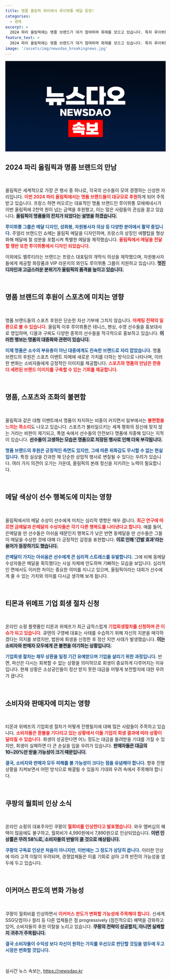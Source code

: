 ```yaml
---
title: 명품 올림픽 파리에서 루이뷔통 메달 등장!
categories:
  - 경제
excerpt: >
  2024 파리 올림픽에는 명품 브랜드가 대거 참여하며 화제를 모으고 있습니다. 특히 루이뷔통은 메달 디자인부터 자원봉사자 의상까지 손대며 명품 잔치를 열었는데요, 과연 이 시각이 선수들과 올림픽 정신에 어떤 영향을 미칠지 주목됩니다.
feature_text: >
  2024 파리 올림픽에는 명품 브랜드가 대거 참여하며 화제를 모으고 있습니다. 특히 루이뷔통은 메달 디자인부터 자원봉사자 의상까지 손대며 명품 잔치를 열었는데요, 과연 이 시각이 선수들과 올림픽 정신에 어떤 영향을 미칠지 주목됩니다.
image: '/assets/img/newsdao_breakingnews.jpg'
---
```


<p><img src="/assets/img/newsdao_breakingnews.jpg" alt="implanttips 속보" /></p>

<h2 data-ke-size="size26">2024 파리 올림픽과 명품 브랜드의 만남</h2>

<p data-ke-size="size16">&nbsp;</p>

<p>올림픽은 세계적으로 가장 큰 행사 중 하나로, 각국의 선수들이 모여 경쟁하는 신성한 자리입니다. <b><span style="color: #ee2323;">이번 2024 파리 올림픽에서는 명품 브랜드들이 대규모로 후원</span></b>하게 되어 주목받고 있습니다. 프랑스 하면 떠오르는 대표적인 명품 브랜드인 루이뷔통 모에헤네시가 이번 올림픽에 2천억 원이 넘는 금액을 후원했고, 이는 많은 사람들의 관심을 끌고 있습니다. <b><span style="background-color: #21538527;">올림픽이 명품들의 잔치가 되었다는 설명을 하겠습니다.</span></b> </p>

<p><b><span style="color: #1a5490;">루이뷔통 그룹은 메달 디자인, 성화봉, 자원봉사자 의상 등 다양한 분야에서 활약 중입니다.</span></b> 주얼리 브랜드인 쇼메는 올림픽 메달을 디자인하며, 프랑스의 상징인 에펠탑을 형상화해 메달에 철 성분을 포함시켜 특별한 메달을 제작했습니다. <b><span style="color: #ee2323;">올림픽에서 메달을 전달할 쟁반 또한 루이뷔통에서 디자인 되었습니다.</span></b> </p>

<p>이외에도 벨루티라는 브랜드는 프랑스 대표팀의 개막식 의상을 제작했으며, 자원봉사자들에게 제공할 화장품과 VIP 라운지의 와인도 루이뷔통 그룹이 지원하고 있습니다. <b><span style="background-color: #21538527;">멋진 디자인과 고급스러운 분위기가 올림픽의 품격을 높이고 있습니다.</span></b></p>

<p data-ke-size="size16">&nbsp;</p>

<h2 data-ke-size="size26">명품 브랜드의 후원이 스포츠에 미치는 영향</h2>

<p data-ke-size="size16">&nbsp;</p>

<p>명품 브랜드들의 스포츠 후원은 단순한 자선 기부에 그치지 않습니다. <b><span style="color: #ee2323;">마케팅 전략의 일환으로 볼 수 있습니다.</span></b> 올림픽 이후 루이뷔통은 테니스, 펜싱, 수영 선수들을 홍보대사로 영입하며, 디올과 구찌도 다양한 종목의 선수들을 적극적으로 홍보하고 있습니다. <b><span style="background-color: #21538527;">이러한 행보는 명품의 대중화와 관련이 있습니다.</span></b> </p>

<p><b><span style="color: #1a5490;">이제 명품은 소수의 부유층이 아닌 대중에게도 친숙한 브랜드로 자리 잡았습니다.</span></b> 명품 브랜드의 후원은 스포츠 이벤트 자체에 새로운 가치를 더하는 방식으로 나타나며, 이러한 변화는 소비자들에게 긍정적인 이미지를 제공합니다. <b><span style="color: #ee2323;">스포츠와 명품의 만남은 한층 더 세련된 브랜드 이미지를 구축할 수 있는 기회를 제공합니다.</span></b></p>

<p data-ke-size="size16">&nbsp;</p>

<h2 data-ke-size="size26">명품, 스포츠와 조화의 불편함</h2>

<p data-ke-size="size16">&nbsp;</p>

<p>올림픽과 같은 대형 이벤트에서 명품이 차지하는 비중이 커지면서 일부에서는 <b><span style="color: #ee2323;">불편함을 느끼는 목소리</span></b>도 나오고 있습니다. 스포츠가 불러일으키는 세계 평화의 정신에 맞지 않는 거라는 비판이 제기되고, 폭염 속에서 선수들의 안전보다 명품에 치중해 있다는 지적이 있습니다. <b><span style="background-color: #21538527;">선수들이 고생하는 모습은 명품으로 치장된 행사로 인해 더욱 부각됩니다.</span></b> </p>

<p><b><span style="color: #1a5490;">명품 브랜드의 후원은 긍정적인 측면도 있지만, 그에 따른 위화감도 무시할 수 없는 현실입니다.</span></b> 특정 실상을 간과한 채 단순한 상업적 행사로 변질될 수 있다는 우려가 있습니다. 여러 가지 의견이 오가는 가운데, 올림픽의 본래 정신을 지키려는 노력이 필요합니다.</p>

<p data-ke-size="size16">&nbsp;</p>

<h2 data-ke-size="size26">메달 색상이 선수 행복도에 미치는 영향</h2>

<p data-ke-size="size16">&nbsp;</p>

<p>올림픽에서의 메달 수상이 선수에게 미치는 심리적 영향은 매우 큽니다.  <b><span style="color: #ee2323;">최근 연구에 따르면 금메달과 은메달의 수상자들은 각기 다른 행복도를 나타낸다고 합니다.</span></b> 예를 들어, 은메달을 딴 선수들은 아쉬움 때문인지 행복도가 낮은 반면 동메달을 딴 선수들은 그들이 메달을 수상한 것에 대해 더 긍정적인 감정을 표현합니다. <b><span style="background-color: #21538527;">이로 인해 '간발 효과'라는 용어가 등장하기도 했습니다.</span></b> </p>

<p><b><span style="color: #1a5490;">은메달이 가지는 아쉬움은 선수에게 큰 심리적 스트레스를 유발합니다.</span></b> 그에 비해 동메달 수상자들은 메달을 획득했다는 사실 자체에 안도하며 기뻐하는 모습을 보입니다. 심리적인 면에서도 이러한 차이는 중요한 의미를 지니고 있으며, 올림픽이라는 대회가 선수에게 줄 수 있는 가치와 의미를 다시금 생각해 보게 됩니다.</p>

<p data-ke-size="size16">&nbsp;</p>

<h2 data-ke-size="size26">티몬과 위메프 기업 회생 절차 신청</h2>

<p data-ke-size="size16">&nbsp;</p>

<p>온라인 쇼핑 플랫폼인 티몬과 위메프가 최근 급작스럽게 <b><span style="color: #ee2323;">기업회생절차를 신청하며 큰 이슈가 되고 있습니다.</span></b> 큐텐의 구영배 대표는 사태를 수습하기 위해 자신의 지분을 매각하겠다는 의지를 보였지만, 법원에 회생을 신청한 후 정산 지연 사태가 발생했습니다. <b><span style="background-color: #21538527;">이는 소비자와 판매자 모두에게 큰 불편을 야기하는 상황입니다.</span></b> </p>

<p><b><span style="color: #1a5490;">기업회생 절차는 채무 상환을 일정 기간 유예받으며 기업을 살리기 위한 과정입니다.</span></b> 반면, 파산은 다시는 회복할 수 없는 상황을 의미하므로 회생이 중요하게 다루어지는 이유입니다. 현재 상황은 소상공인들이 정산 받지 못한 대금을 어떻게 보전할지에 대한 우려가 큽니다. </p>

<p data-ke-size="size16">&nbsp;</p>

<h2 data-ke-size="size26">소비자와 판매자에 미치는 영향</h2>

<p data-ke-size="size16">&nbsp;</p>

<p>티몬과 위메프의 기업회생 절차가 어떻게 진행될지에 대해 많은 사람들이 주목하고 있습니다. <b><span style="color: #ee2323;">소비자들은 환불을 기다리고 있는 상황에서 이들 기업의 회생 결과에 따라 상황이 달라질 수 있습니다.</span></b> 회생이 성공한다면 어느 정도는 대금을 돌려받을 기대를 가질 수 있지만, 회생이 실패하면 더 큰 손실을 입을 우려가 있습니다. <b><span style="background-color: #21538527;">판매자들은 대금의 10~20%만 받을 가능성이 크기 때문입니다.</span></b></p>

<p><b><span style="color: #1a5490;">결국, 소비자와 판매자 모두 피해를 볼 가능성이 크다는 점을 유념해야 합니다.</span></b> 향후 진행 상황을 지켜보면서 어떤 방식으로 해결될 수 있을지 기대와 우려 속에서 주목해야 합니다.</p>

<p data-ke-size="size16">&nbsp;</p>

<h2 data-ke-size="size26">쿠팡의 월회비 인상 소식</h2>

<p data-ke-size="size16">&nbsp;</p>

<p>온라인 쇼핑의 대표주자인 쿠팡이 <b><span style="color: #ee2323;">월회비를 인상한다고 발표했습니다.</span></b> 와우 멤버십의 혜택이 많음에도 불구하고, 월회비가 4,990원에서 7,890원으로 인상되었습니다. <b><span style="background-color: #21538527;">이번 인상률은 무려 58%로, 소비자들의 반발이 클 것으로 예상됩니다.</span></b></p>

<p><b><span style="color: #1a5490;">쿠팡의 구독료 인상은 처음이 아니지만, 이번에는 그 정도가 상당히 큽니다.</span></b> 이러한 인상에 따라 고객 이탈이 우려되며, 경쟁업체들은 이를 기회로 삼아 고객 반전의 가능성을 염두에 두고 있습니다. </p>

<p data-ke-size="size16">&nbsp;</p>

<h2 data-ke-size="size26">이커머스 판도의 변화 가능성</h2>

<p data-ke-size="size16">&nbsp;</p>

<p>쿠팡이 월회비를 인상하면서 <b><span style="color: #ee2323;">이커머스 판도가 변화할 가능성에 주목해야 합니다.</span></b> 신세계 SSG닷컴이나 컬리 등 다른 업체들은 점 progressively (점진적으로) 혜택을 강화하고 있어, 소비자들의 후원 이탈을 노리고 있습니다. <b><span style="background-color: #21538527;">쿠팡의 전략이 성공할지, 아니면 실패할지 귀추가 주목됩니다.</span></b></p>

<p><b><span style="color: #1a5490;">결국 소비자들이 수익성 보다 자신이 원하는 가치를 우선으로 판단할 것임을 염두에 두고 시장은 변화할 것입니다.</span></b></p>

<p data-ke-size="size16">&nbsp;</p>
실시간 뉴스 속보는, <a href="https://newsdao.kr" rel="dofollow">https://newsdao.kr</a>


